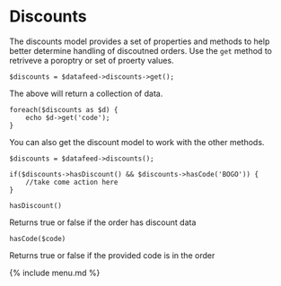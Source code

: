 # Discounts

The discounts model provides a set of properties and methods to help better determine handling of discoutned orders.
Use the `get` method to retriveve a poroptry or set of proerty values.

```
$discounts = $datafeed->discounts->get();
```
The above will return a collection of data.

```
foreach($discounts as $d) {
    echo $d->get('code');
}
```

You can also get the discount model to work with the other methods.
```
$discounts = $datafeed->discounts();

if($discounts->hasDiscount() && $discounts->hasCode('BOGO')) {
    //take come action here
}

```

```
hasDiscount()
```
Returns true or false if the order has discount data

```
hasCode($code)
```
Returns true or false if the provided code is in the order

{% include menu.md %}